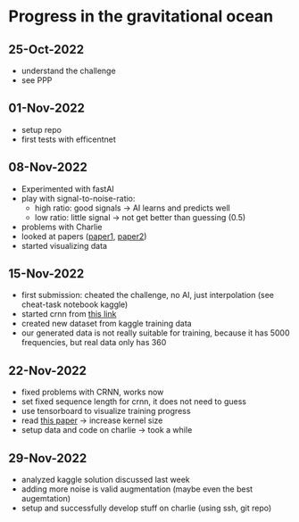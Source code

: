 # Progress in the gravitational ocean

## 25-Oct-2022
- understand the challenge
- see PPP

## 01-Nov-2022
- setup repo
- first tests with efficentnet

## 08-Nov-2022
- Experimented with fastAI
- play with signal-to-noise-ratio:
    - high ratio: good signals -> AI learns and predicts well
    - low ratio: little signal -> not get better than guessing (0.5)
- problems with Charlie
- looked at papers ([paper1](https://arxiv.org/ftp/arxiv/papers/1904/1904.13291.pdf), [paper2](https://arxiv.org/pdf/1908.11170.pdf))
- started visualizing data

## 15-Nov-2022
- first submission: cheated the challenge, no AI, just interpolation (see cheat-task notebook kaggle)
- started crnn from [this link](https://github.com/dredwardhyde/crnn-ctc-loss-pytorch)
- created new dataset from kaggle training data
- our generated data is not really suitable for training, because it has 5000 frequencies, but real data only has 360

## 22-Nov-2022
- fixed problems with CRNN, works now
- set fixed sequence length for crnn, it does not need to guess
- use tensorboard to visualize training progress
- read [this paper](https://arxiv.org/pdf/2203.06717.pdf) -> increase kernel size
- setup data and code on charlie -> took a while

## 29-Nov-2022
- analyzed kaggle solution discussed last week
- adding more noise is valid augmentation (maybe even the best augemtation)
- setup and successfully develop stuff on charlie (using ssh, git repo)
